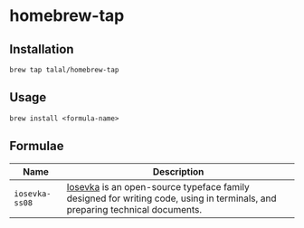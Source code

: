 # homebrew-tap

## Installation

```
brew tap talal/homebrew-tap
```

## Usage

```
brew install <formula-name>
```

## Formulae

| Name | Description |
| --- | --- |
| `iosevka-ss08` | [Iosevka](iosevka) is an open-source typeface family designed for writing code, using in terminals, and preparing technical documents. |

[bonclay]: https://github.com/talal/bonclay
[mimir]: https://github.com/talal/mimir
[iosevka]: https://github.com/be5invis/Iosevka
